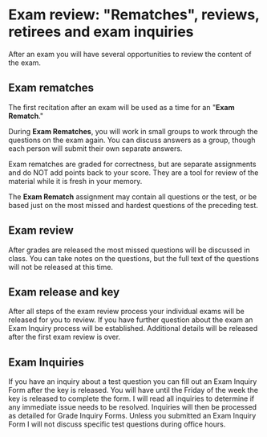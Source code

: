 # Exam review: "Rematches", reviews, retirees and exam inquiries

<!-- review of all questions at another time? -->

After an exam you will have several opportunities to review the content of the exam. 

<!-- In general, exam questions and the key are NOT released.  You will have the opportunity to review the exams during specific time periods, but like the SAT, MCAT, GRE etc. you do not get the full test returned to you. -->

## Exam rematches

The first recitation after an exam will be used as a time for an "**Exam Rematch**."

During **Exam Rematches**, you will work in small groups to work through the questions on the exam again.  You can discuss answers as a group, though each person will submit their own separate answers.

Exam rematches are graded for correctness, but are separate assignments and do NOT add points back to your score.  They are a tool for review of the material while it is fresh in your memory.

The **Exam Rematch** assignment may contain all questions or the test, or be based just on the most missed and hardest questions of the preceding test. 

## Exam review

After grades are released the most missed questions will be discussed in class.  You can take notes on the questions, but the full text of the questions will not be released at this time.

## Exam release and key

After all steps of the exam review process your individual exams will be released for you to review.  If you have further question about the exam an Exam Inquiry process will be established.  Additional details will be released after the first exam review is over.

<!-- ## Retired questions -->

<!-- After most exams I will "retire" a few questions and release their full text and the key. -->


## Exam Inquiries

If you have an inquiry about a test question you can fill out an Exam Inquiry Form after the key is released.
You will have until the Friday of the week the key is released to complete the form.
I will read all inquiries to determine if any immediate issue needs to be resolved.  Inquiries will then be processed as detailed for Grade Inquiry Forms. 
Unless you submitted an Exam Inquiry Form I will not discuss specific test questions during office hours.
